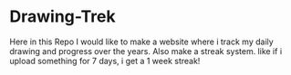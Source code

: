 # Drawing-Trek
Here in this Repo I would like to make a website where i track my daily drawing and progress over the years. Also make a streak system. like if i upload something for 7 days, i get a 1 week streak!
